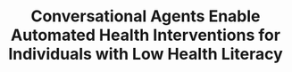 ---
name: "Conversational Agents Enable Automated Health Interventions"
title: "Conversational Agents Enable Automated Health Interventions for Individuals with Low Health Literacy"
journal: "journal name" 
project: null
event: "Society for Behavioral Medicine (SBM) annual meeting, Symposium on Bridging the Digital Divide in Health and Healthcare: Can Behavioral Medicine Help? (abstract)"
authors:
- name: "Bickmore, T."
year: 2016
resources: null
external_url: null
draft: false
headless: true
---